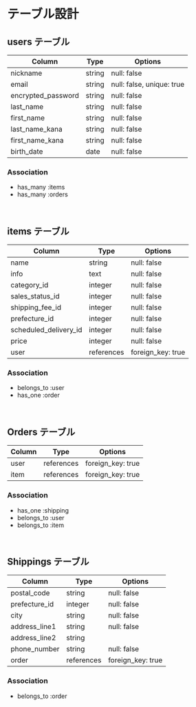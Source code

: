 # テーブル設計

## users テーブル
| Column             | Type   | Options                   |
| ------------------ | ------ | ------------------------- |
| nickname           | string | null: false               |
| email              | string | null: false, unique: true |
| encrypted_password | string | null: false               |
| last_name          | string | null: false               |
| first_name         | string | null: false               |
| last_name_kana     | string | null: false               |
| first_name_kana    | string | null: false               |
| birth_date         | date   | null: false               |

### Association
- has_many :items
- has_many :orders

<br>

## items テーブル
| Column                | Type       | Options           |
| --------------------- | ---------- | ----------------- |
| name                  | string     | null: false       |
| info                  | text       | null: false       |
| category_id           | integer    | null: false       |
| sales_status_id       | integer    | null: false       |
| shipping_fee_id       | integer    | null: false       |
| prefecture_id         | integer    | null: false       |
| scheduled_delivery_id | integer    | null: false       |
| price                 | integer    | null: false       |
| user                  | references | foreign_key: true |

### Association
- belongs_to :user
- has_one :order

<br>

## Orders テーブル
| Column | Type       | Options           |
| ------ | ---------- | ----------------- |
| user   | references | foreign_key: true |
| item   | references | foreign_key: true |

### Association
- has_one :shipping
- belongs_to :user
- belongs_to :item

<br>

## Shippings テーブル
| Column        | Type       | Options           |
| ------------- | ---------- | ----------------- |
| postal_code   | string     | null: false       |
| prefecture_id | integer    | null: false       |
| city          | string     | null: false       |
| address_line1 | string     | null: false       |
| address_line2 | string     |                   |
| phone_number  | string     | null: false       |
| order         | references | foreign_key: true |

### Association
- belongs_to :order
